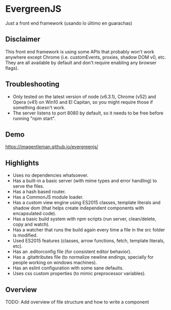 # EvergreenJS

Just a front end framework (usando lo último en guarachas)

## Disclaimer

This front end framework is using some APIs that probably won't work anywhere except Chrome (i.e. customEvents, proxies, shadow DOM v0, etc. They are all available by default and don't require enabling any browser flags).

## Troubleshooting

* Only tested on the latest version of node (v6.3.1), Chrome (v52) and Opera (v41) on Win10 and El Capitan, so you might require those if something doesn't work.
* The server listens to port 8080 by default, so it needs to be free before running "npm start".

## Demo

https://imagentleman.github.io/evergreenjs/

## Highlights

* Uses no dependencies whatsoever.
* Has a built-in a basic server (with mime types and error handling) to serve the files.
* Has a hash based router.
* Has a CommonJS module loader.
* Has a custom view engine using ES2015 classes, template literals and shadow dom (that helps create independent components with encapsulated code).
* Has a basic build system with npm scripts (run server, clean/delete, copy and watch).
* Has a watcher that runs the build again every time a file in the src folder is modified.
* Used ES2015 features (classes, arrow functions, fetch, template literals, etc).
* Has an .editorconfig file (for consistent editor behavior).
* Has a .gitattributes file (to normalize newline endings, specially for people working on windows machines).
* Has an eslint configuration with some sane defaults.
* Uses css custom properties (to mimic preprocessor variables).

## Overview

TODO: Add overview of file structure and how to write a component
